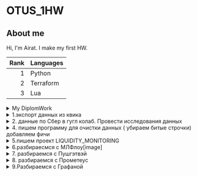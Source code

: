 # OTUS_1HW
## About me

Hi, I'm Airat. I make my first HW.

| Rank | Languages |
|-----:|-----------|
|     1| Python
|     2| Terraform |
|     3| Lua       |

<details>
<summary>My DiplomWork</summary>

1. экспорт данных из квика 
2. эагружаем данные по Сбер в гугл колаб.
3. копируем данные в яндекс клауд . Бакет создан с помощью терраформ.
4. пишем программу для очистки данных ( убираем битые строчки) добавляем фичи 
5. оставляем фичи мидл прайс и  ликвидность ( будем работать далее с ними)
6. пишем проект LIQUIDITY_MONITORING
7. запускаем DockerDesctop и DockerHub
8. зарускаем docker-compose build, docker-compose up -d
9. смотрим логи исполнения , тестируем связи
10. строим Дашборды в Графане 
![image](https://github.com/user-attachments/assets/7a280128-6608-4643-bda2-f45cb8b7a315)
 

</details>

<details>
<summary>1.экспорт данных из квика</summary>

- написать скрипт для экспорта из квика в эксель для мониторинга
- написать скрипт для экспорта из квика в csv вида SBER_2025_06_03 на луа для 22 акций ММВБ
- ![image](https://github.com/user-attachments/assets/766146aa-7365-40d9-9122-6f038aff2efe)


</details>


<details>
<summary>2. данные по Сбер в гугл колаб. Провести исследования данных</summary>

загружаем данные по Сбер в гугл колаб.- посмотрели как они выглядят- написали скрипты , провели первые тесты - провели обучение на небольшом размере данных- посмотрели SHAP , какие фичи дают больший вклад в предсказание величины  проскальзывания![image](https://github.com/user-attachments/assets/fd439ee3-126c-4f46-baae-e2a144136b0f)


</details>

<details>
<summary>4. пишем программу для очистки данных ( убираем битые строчки) добавляем фичи </summary>

3. копируем данные в яндекс клауд . Бакет создан с помощью терраформ.
 4. пишем программу для очистки данных ( убираем битые строчки) добавляем фичи 
 5. выбор фичей для дальнейшей работы
 6. пишем проект 
![image](https://github.com/user-attachments/assets/7e5cb804-4a07-43d3-bd70-c75b98904186)


</details>

<details>
<summary>5.пишем проект LIQUIDITY_MONITORING</summary>

пишем тестируем скрипты для заполнения всех необходимых прямоугольников в проекте
![image](https://github.com/user-attachments/assets/60ce452d-0af6-4b1d-a6bc-ff8b1da54519)
разбираемся с докер хаб и докер десктоп.
пишем итоговый докер композе для соединения отдельных программ в единую сеть

</details>

<details>
<summary>6.разбираесмся с  МЛФлоу[image]
</summary>

1. эксперименты, модели
2. метрики, аотефакты
(https://github.com/user-attachments/assets/25d2891d-b1ea-40c2-ad1a-df4fd7ca9c7c)

</details>

<details>
<summary>7. разбираемся с Пушгэтвэй</summary>

1. настройки, связь с Прометеус, связь с Графаной
Pushgateway:URL:http://localhost:9091![image](https://github.com/user-attachments/assets/c21a0617-4f5e-46e2-94ec-8cc914bebcd0)


</details>

<details>
<summary>8. разбираемся с Прометеус</summary>

1.  настройки, связь с Пушгэтвэй, Графаной
2.  Prometheus:   URL: http://localhost:9090![image](https://github.com/user-attachments/assets/2eac9c9f-73db-450d-87c3-840a8a77be10)


</details>

<details>
<summary>9.Разбираемся с Графаной </summary>

1. настройки, подключение источника ( Прометеус)
2. Дашборды
3. Grafana:      URL: http://localhost:3000![image](https://github.com/user-attachments/assets/f3736962-bebc-4406-868c-6688ec1d45c3)


</details>








